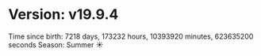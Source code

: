 # Version: v19.9.4
Time since birth: 7218 days, 173232 hours, 10393920 minutes, 623635200 seconds
Season: Summer ☀️
